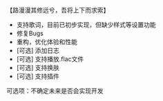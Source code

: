【路漫漫其修远兮，吾将上下而求索】

* 支持歌词，目前已初步实现，但缺少样式等设置功能
* 修复Bugs
* 重构，优化体验和性能
* [可选] 添加日志
* [可选] 支持播放.flac文件
* [可选] 支持换肤
* [可选] 支持插件  

可选项：不确定未来是否会实现开发
